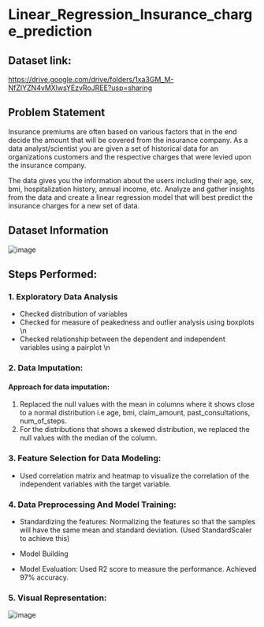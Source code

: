 # Linear_Regression_Insurance_charge_prediction

## Dataset link:
https://drive.google.com/drive/folders/1xa3GM_M-NfZIYZN4vMXlwsYEzvRoJREE?usp=sharing

## Problem Statement

Insurance premiums are often based on various factors that in the end decide the amount that will be covered from the insurance company. As a data analyst/scientist you are given a set of historical data for an organizations customers and the respective charges that were levied upon the insurance company.

The data gives you the information about the users including their age, sex, bmi, hospitalization history, annual income, etc. Analyze and gather insights from the data and create a linear regression model that will best predict the insurance charges for a new set of data.

## Dataset Information
![image](https://github.com/user-attachments/assets/08b051bf-cb17-4cc8-a57d-7f8ed50032b3)

## Steps Performed:

### 1. Exploratory Data Analysis
   * Checked distribution of variables
   * Checked for measure of peakedness and outlier analysis using boxplots \n
   * Checked relationship between the dependent and independent variables using a pairplot \n

### 2. Data Imputation:
#### Approach for data imputation:
1. Replaced the null values with the mean in columns where it shows close to a normal distribution i.e age, bmi, claim_amount, past_consultations, num_of_steps.
2. For the distributions that shows a skewed distribution, we replaced the null values with the median of the column.

### 3. Feature Selection for Data Modeling:
* Used correlation matrix and heatmap to visualize the correlation of the independent variables with the target variable.
  
### 4. Data Preprocessing And Model Training:
* Standardizing the features:
Normalizing the features so that the samples will have the same mean and standard deviation. (Used StandardScaler to achieve this)

* Model Building

* Model Evaluation:
Used R2 score to measure the performance. Achieved 97% accuracy.

### 5. Visual Representation:

![image](https://github.com/user-attachments/assets/5050cd19-e7f1-44e8-8ba6-eee3412e9f47)


